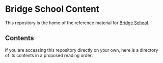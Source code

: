 # Bridge School Content

This repository is the home of the reference material for [Bridge School](http://www.bridgeschool.io).

## Contents

If you are accessing this repository directly on your own, here is a directory of its contents in a proposed reading order:

<!---generated start-->

<!---generated end-->